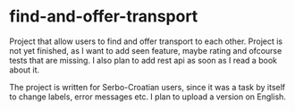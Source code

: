 # find-and-offer-transport
Project that allow users to find and offer transport to each other.
Project is not yet finished, as I want to add seen feature, maybe rating and ofcourse tests that are missing. I also plan to add rest api as soon as I read a book about it.

The project is written for Serbo-Croatian users, since it was a task by itself to change labels, error messages etc. I plan to upload a version on English.
